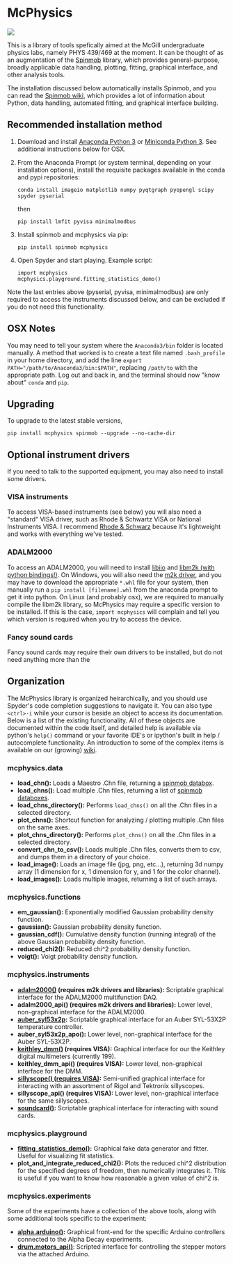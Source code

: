# McPhysics

![](https://raw.githubusercontent.com/wiki/Spinmob/spinmob/Egg/10-dark-theme.png)

This is a library of tools spefically aimed at the McGill undergraduate physics labs, namely PHYS 439/469 at the moment. It can be thought of as an augmentation of the [Spinmob](https://github.com/Spinmob/spinmob/wiki) library, which provides general-purpose, broadly applicable data handling, plotting, fitting, graphical interface, and other analysis tools. 

The installation discussed below automatically installs Spinmob, and you can read the [Spinmob wiki](https://github.com/Spinmob/spinmob/wiki), which provides a lot of information about Python, data handling, automated fitting, and graphical interface building.

## Recommended installation method

1. Download and install [Anaconda Python 3](https://www.anaconda.com/distribution/) or [Miniconda Python 3](https://docs.conda.io/en/latest/miniconda.html). See additional instructions below for OSX.

2. From the Anaconda Prompt (or system terminal, depending on your installation options), install the requisite packages available in the conda and pypi repositories:
   ```
   conda install imageio matplotlib numpy pyqtgraph pyopengl scipy spyder pyserial
   ```
   then
   ```
   pip install lmfit pyvisa minimalmodbus
   ```

3. Install spinmob and mcphysics via pip:
   ```
   pip install spinmob mcphysics
   ```

4. Open Spyder and start playing. Example script:
   ```
   import mcphysics
   mcphysics.playground.fitting_statistics_demo()
   ```

Note the last entries above (pyserial, pyvisa, minimalmodbus) are only required to access the instruments discussed below, and can be excluded if you do not need this functionality.

## OSX Notes
You may need to tell your system where the `Anaconda3/bin` folder is located manually. A method that worked is to create a text file named `.bash_profile` in your home directory, and add the line `export PATH="/path/to/Anaconda3/bin:$PATH"`, replacing `/path/to` with the appropriate path. Log out and back in, and the terminal should now "know about" `conda` and `pip`.

## Upgrading
To upgrade to the latest stable versions,
   ```
   pip install mcphysics spinmob --upgrade --no-cache-dir
   ```
## Optional instrument drivers

If you need to talk to the supported equipment, you may also need to install some drivers.

### VISA instruments
To access VISA-based instruments (see below) you will also need a "standard" VISA driver, such as Rhode & Schwartz VISA or National Instruments VISA. I recommend [Rhode & Schwarz](https://www.rohde-schwarz.com/ca/driver-pages/remote-control/3-visa-and-tools_231388.html) because it's lightweight and works with everything we've tested.

### ADALM2000
To access an ADALM2000, you will need to install [libiio](https://github.com/analogdevicesinc/libiio) and [libm2k (with python bindings!)](https://github.com/analogdevicesinc/libm2k). On Windows, you will also need the [m2k driver](https://github.com/analogdevicesinc/plutosdr-m2k-drivers-win/releases), and you may have to download the appropriate `*.whl` file for your system, then manually run a `pip install [filename].whl` from the anaconda prompt to get it into python. On Linux (and probably osx), we are required to manually compile the libm2k library, so McPhysics may require a specific version to be installed. If this is the case, `import mcphysics` will complain and tell you which version is required when you try to access the device.

### Fancy sound cards
Fancy sound cards may require their own drivers to be installed, but do not need anything more than the 

## Organization
The McPhysics library is organized heirarchically, and you should use Spyder's code completion suggestions to navigate it. You can also type `<ctrl>-i` while your cursor is beside an object to access its documentation. Below is a list of the existing functionality. All of these objects are documented within the code itself, and detailed help is available via python's `help()` command or your favorite IDE's or ipython's built in help / autocomplete functionality. An introduction to some of the complex items is available on our (growing) [wiki](https://github.com/Spinmob/mcphysics/wiki).

### mcphysics.data
 * __load_chn():__ Loads a Maestro .Chn file, returning a [spinmob databox](https://github.com/Spinmob/spinmob/wiki/2.-Data-Handling).
 * __load_chns():__ Load multiple .Chn files, returning a list of [spinmob databoxes](https://github.com/Spinmob/spinmob/wiki/2.-Data-Handling).
 * __load_chns_directory():__ Performs `load_chns()` on all the .Chn files in a selected directory.
 * __plot_chns():__ Shortcut function for analyzing / plotting multiple .Chn files on the same axes.
 * __plot_chns_directory():__ Performs `plot_chns()` on all the .Chn files in a selected directory.
 * __convert_chn_to_csv():__ Loads multiple .Chn files, converts them to csv, and dumps them in a directory of your choice.
 * __load_image():__ Loads an image file (jpg, png, etc...), returning 3d numpy array (1 dimension for x, 1 dimension for y, and 1 for the color channel).
 * __load_images():__ Loads multiple images, returning a list of such arrays.
 
 ### mcphysics.functions
  * __em_gaussian():__ Exponentially modified Gaussian probability density function.
  * __gaussian():__ Gaussian probability density function.
  * __gaussian_cdf():__ Cumulative density function (running integral) of the above Gaussian probability density function.
  * __reduced_chi2():__ Reduced chi^2 probability density function.
  * __voigt():__ Voigt probability density function.
 
 ### mcphysics.instruments
  * __[adalm2000()](https://github.com/Spinmob/mcphysics/wiki/instruments.adalm2000) (requires m2k drivers and libraries):__ Scriptable graphical interface for the ADALM2000 multifunction DAQ.
  * __adalm2000_api() (requires m2k drivers and libraries):__ Lower level, non-graphical interface for the ADALM2000.
  * __[auber_syl53x2p](https://github.com/Spinmob/mcphysics/wiki/instruments.auber_syl53x2p):__ Scriptable graphical interface for an Auber SYL-53X2P temperature controller.
  * __auber_syl53x2p_apo():__ Lower level, non-graphical interface for the Auber SYL-53X2P.
  * __[keithley_dmm()](https://github.com/Spinmob/mcphysics/wiki/instruments.keithley_dmm) (requires VISA):__ Graphical interface for our the Keithley digital multimeters (currently 199).
  * __keithley_dmm_api() (requires VISA):__ Lower level, non-graphical interface for the DMM.
  * __[sillyscope() (requires VISA)](https://github.com/Spinmob/mcphysics/wiki/instruments.sillyscope):__ Semi-unified graphical interface for interacting with an assortment of Rigol and Tektronix sillyscopes.
  * __sillyscope_api() (requires VISA):__ Lower level, non-graphical interface for the same sillyscopes.
  * __[soundcard()](https://github.com/Spinmob/mcphysics/wiki/instruments.soundcard):__ Scriptable graphical interface for interacting with sound cards.
  
 ### mcphysics.playground
  * __[fitting_statistics_demo()](https://github.com/Spinmob/mcphysics/wiki/playground.fitting_statistics_demo):__ Graphical fake data generator and fitter. Useful for visualizing fit statistics.
  * __plot_and_integrate_reduced_chi2():__ Plots the reduced chi^2 distribution for the specified degrees of freedom, then numerically integrates it. This is useful if you want to know how reasonable a given value of chi^2 is.

 ### mcphysics.experiments
 Some of the experiments have a collection of the above tools, along with some additional tools specific to the experiment:
 
  * __[alpha.arduino()](https://github.com/Spinmob/mcphysics/wiki/experiments.alpha.arduino):__ Graphical front-end for the specific Arduino controllers connected to the Alpha Decay experiments.
  * __[drum.motors_api()](https://github.com/Spinmob/mcphysics/wiki/experiments.drum.motors_api)__: Scripted interface for controlling the stepper motors via the attached Arduino.

